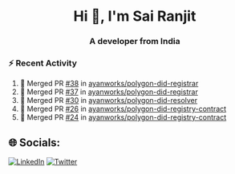 <h1 align="center">Hi 👋, I'm Sai Ranjit</h1>
<h3 align="center">A developer from India</h3>

### :zap: Recent Activity

<!--START_SECTION:activity-->
1. 🎉 Merged PR [#38](https://github.com/ayanworks/polygon-did-registrar/pull/38) in [ayanworks/polygon-did-registrar](https://github.com/ayanworks/polygon-did-registrar)
2. 🎉 Merged PR [#37](https://github.com/ayanworks/polygon-did-registrar/pull/37) in [ayanworks/polygon-did-registrar](https://github.com/ayanworks/polygon-did-registrar)
3. 🎉 Merged PR [#30](https://github.com/ayanworks/polygon-did-resolver/pull/30) in [ayanworks/polygon-did-resolver](https://github.com/ayanworks/polygon-did-resolver)
4. 🎉 Merged PR [#26](https://github.com/ayanworks/polygon-did-registry-contract/pull/26) in [ayanworks/polygon-did-registry-contract](https://github.com/ayanworks/polygon-did-registry-contract)
5. 🎉 Merged PR [#24](https://github.com/ayanworks/polygon-did-registry-contract/pull/24) in [ayanworks/polygon-did-registry-contract](https://github.com/ayanworks/polygon-did-registry-contract)
<!--END_SECTION:activity-->

## 🌐 Socials:
[![LinkedIn](https://img.shields.io/badge/LinkedIn-%230077B5.svg?logo=linkedin&logoColor=white)](https://linkedin.com/in/sairanjit) [![Twitter](https://img.shields.io/badge/Twitter-%231DA1F2.svg?logo=Twitter&logoColor=white)](https://twitter.com/sairanjit_) 
